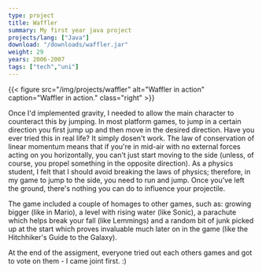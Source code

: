 ```yaml
---
type: project
title: Waffler
summary: My first year java project
projects/lang: ["Java"]
download: "/downloads/waffler.jar"
weight: 29
years: 2006-2007
tags: ["tech","uni"]
---
```

{{< figure src="/img/projects/waffler" alt="Waffler in action" caption="Waffler in action." class="right" >}}

Once I'd implemented gravity, I needed to allow the main character to counteract this by jumping. In most platform games, to jump in a certain direction you first jump up and then move in the desired direction. Have you ever tried this in real life? It simply dosen't work. The law of conservation of linear momentum means that if you're in mid-air with no external forces acting on you horizontally, you can't just start moving to the side (unless, of course, you propel something in the opposite direction). As a physics student, I felt that I should avoid breaking the laws of physics; therefore, in my game to jump to the side, you need to run and jump. Once you've left the ground, there's nothing you can do to influence your projectile.

The game included a couple of homages to other games, such as: growing bigger (like in Mario), a level with rising water (like Sonic), a parachute which helps break your fall (like Lemmings) and a random bit of junk picked up at the start which proves invaluable much later on in the game (like the Hitchhiker's Guide to the Galaxy).

At the end of the assigment, everyone tried out each others games and got to vote on them - I came joint first. :)